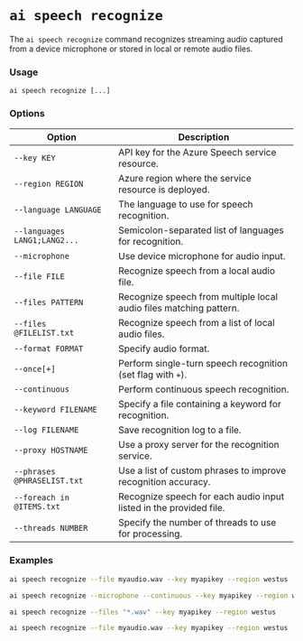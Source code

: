 # `ai speech recognize`

The `ai speech recognize` command recognizes streaming audio captured from a device microphone or stored in local or remote audio files.

### Usage

```
ai speech recognize [...]
```

### Options

| Option                      | Description                                          |
|-----------------------------|------------------------------------------------------|
| `--key KEY`                 | API key for the Azure Speech service resource.       |
| `--region REGION`           | Azure region where the service resource is deployed. |
| `--language LANGUAGE`       | The language to use for speech recognition.          |
| `--languages LANG1;LANG2...`| Semicolon-separated list of languages for recognition. |
| `--microphone`              | Use device microphone for audio input.               |
| `--file FILE`               | Recognize speech from a local audio file.            |
| `--files PATTERN`           | Recognize speech from multiple local audio files matching pattern. |
| `--files @FILELIST.txt`     | Recognize speech from a list of local audio files.   |
| `--format FORMAT`           | Specify audio format.                               |
| `--once[+]`                 | Perform single-turn speech recognition (set flag with `+`). |
| `--continuous`              | Perform continuous speech recognition.              |
| `--keyword FILENAME`        | Specify a file containing a keyword for recognition. |
| `--log FILENAME`            | Save recognition log to a file.                     |
| `--proxy HOSTNAME`          | Use a proxy server for the recognition service.     |
| `--phrases @PHRASELIST.txt` | Use a list of custom phrases to improve recognition accuracy. |
| `--foreach in @ITEMS.txt`   | Recognize speech for each audio input listed in the provided file. |
| `--threads NUMBER`          | Specify the number of threads to use for processing. |

### Examples

``` bash title="Recognize speech from a local audio file"
ai speech recognize --file myaudio.wav --key myapikey --region westus
```

``` bash title="Perform continuous speech recognition using a microphone"
ai speech recognize --microphone --continuous --key myapikey --region westus
```

``` bash title="Recognize speech from multiple local audio files"
ai speech recognize --files "*.wav" --key myapikey --region westus
```

``` bash title="Recognize speech with custom phrases to improve accuracy"
ai speech recognize --file myaudio.wav --key myapikey --region westus --phrases @phrases.txt
```
